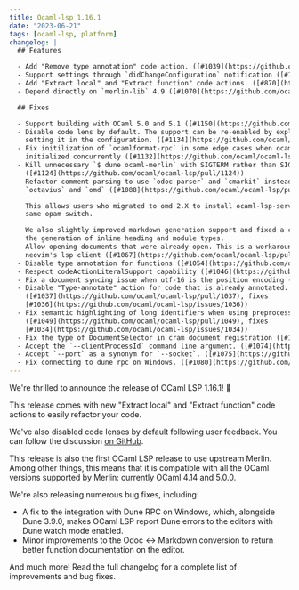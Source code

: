 ```yaml
---
title: Ocaml-lsp 1.16.1
date: "2023-06-21"
tags: [ocaml-lsp, platform]
changelog: |
  ## Features

  - Add "Remove type annotation" code action. ([#1039](https://github.com/ocaml/ocaml-lsp/pull/1039))
  - Support settings through `didChangeConfiguration` notification ([#1103](https://github.com/ocaml/ocaml-lsp/pull/1103))
  - Add "Extract local" and "Extract function" code actions. ([#870](https://github.com/ocaml/ocaml-lsp/pull/870))
  - Depend directly on `merlin-lib` 4.9 ([#1070](https://github.com/ocaml/ocaml-lsp/pull/1070))

  ## Fixes

  - Support building with OCaml 5.0 and 5.1 ([#1150](https://github.com/ocaml/ocaml-lsp/pull/1150))
  - Disable code lens by default. The support can be re-enabled by explicitly
    setting it in the configuration. ([#1134](https://github.com/ocaml/ocaml-lsp/pull/1134))
  - Fix initilization of `ocamlformat-rpc` in some edge cases when ocamlformat is
    initialized concurrently ([#1132](https://github.com/ocaml/ocaml-lsp/pull/1132))
  - Kill unnecessary `$ dune ocaml-merlin` with SIGTERM rather than SIGKILL
    ([#1124](https://github.com/ocaml/ocaml-lsp/pull/1124))
  - Refactor comment parsing to use `odoc-parser` and `cmarkit` instead of
    `octavius` and `omd` ([#1088](https://github.com/ocaml/ocaml-lsp/pull/1088))

    This allows users who migrated to omd 2.X to install ocaml-lsp-server in the
    same opam switch.

    We also slightly improved markdown generation support and fixed a couple in
    the generation of inline heading and module types.
  - Allow opening documents that were already open. This is a workaround for
    neovim's lsp client ([#1067](https://github.com/ocaml/ocaml-lsp/pull/1067))
  - Disable type annotation for functions ([#1054](https://github.com/ocaml/ocaml-lsp/pull/1054))
  - Respect codeActionLiteralSupport capability ([#1046](https://github.com/ocaml/ocaml-lsp/pull/1046))
  - Fix a document syncing issue when utf-16 is the position encoding ([#1004](https://github.com/ocaml/ocaml-lsp/pull/1004))
  - Disable "Type-annotate" action for code that is already annotated.
    ([#1037](https://github.com/ocaml/ocaml-lsp/pull/1037), fixes
    [#1036](https://github.com/ocaml/ocaml-lsp/issues/1036))
  - Fix semantic highlighting of long identifiers when using preprocessors
    ([#1049](https://github.com/ocaml/ocaml-lsp/pull/1049), fixes
    [#1034](https://github.com/ocaml/ocaml-lsp/issues/1034))
  - Fix the type of DocumentSelector in cram document registration ([#1068](https://github.com/ocaml/ocaml-lsp/pull/1068))
  - Accept the `--clientProcessId` command line argument. ([#1074](https://github.com/ocaml/ocaml-lsp/pull/1074))
  - Accept `--port` as a synonym for `--socket`. ([#1075](https://github.com/ocaml/ocaml-lsp/pull/1075))
  - Fix connecting to dune rpc on Windows. ([#1080](https://github.com/ocaml/ocaml-lsp/pull/1080))
---
```


We're thrilled to announce the release of OCaml LSP 1.16.1! 🎉

This release comes with new "Extract local" and "Extract function" code actions
to easily refactor your code.

We've also disabled code lenses by default following user feedback. You can
follow the discussion
[on GitHub](https://github.com/ocaml/ocaml-lsp/pull/1134).

This release is also the first OCaml LSP release to use upstream Merlin. Among
other things, this means that it is compatible with all the OCaml versions
supported by Merlin: currently OCaml 4.14 and 5.0.0.

We're also releasing numerous bug fixes, including:

- A fix to the integration with Dune RPC on Windows, which, alongside Dune
  3.9.0, makes OCaml LSP report Dune errors to the editors with Dune watch mode
  enabled.
- Minor improvements to the Odoc <-> Markdown conversion to return better
  function documentation on the editor.

And much more! Read the full changelog for a complete list of improvements and
bug fixes.
